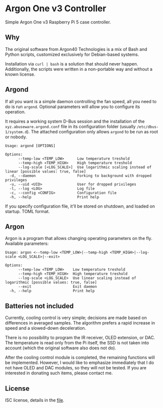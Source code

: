 # Argon One v3 Controller
Simple Argon One v3 Raspberry Pi 5 case controller.

## Why
The original software from Argon40 Technologies is a mix of Bash and Python scripts,
customized exclusively for Debian-based systems.

Installation via `curl | bash` is a solution that should never happen.
Additionally, the scripts were written in a non-portable way and without a known license.

## Argond
If all you want is a simple daemon controlling the fan speed, all you need to do is run `argond`.
Optional parameters will allow you to configure its operation.

It requires a working system D-Bus session and the installation of the `xyz.abuseware.argond.conf`
file in its configuration folder (usually `/etc/dbus-1/system.d`).
The attached configuration only allows `argond` to be run as root or nobody.

```
Usage: argond [OPTIONS]

Options:
      --temp-low <TEMP_LOW>      Low temperature treshold
      --temp-high <TEMP_HIGH>    High temperature treshold
      --log-scale [<LOG_SCALE>]  Use logarithmic scaling instead of linear [possible values: true, false]
  -d, --daemon                   Forking to background with dropped privileges
  -u, --uid <UID>                User for dropped privileges
  -l, --log <LOG>                Log file
  -c, --config <CONFIG>          Configuration file
  -h, --help                     Print help
```

If you specify configuration file, it'll be stored on shutdown, and loaded on startup. TOML format.

## Argon

Argon is a program that allows changing operating parameters on the fly. Available parameters:

```
Usage: argon <--temp-low <TEMP_LOW>|--temp-high <TEMP_HIGH>|--log-scale <LOG_SCALE>|--exit>

Options:
      --temp-low <TEMP_LOW>    Low temperature treshold
      --temp-high <TEMP_HIGH>  High temperature treshold
      --log-scale <LOG_SCALE>  Use linear scaling instead of logarithmic [possible values: true, false]
      --exit                   Exit daemon
  -h, --help                   Print help

```

## Batteries not included
Currently, cooling control is very simple; decisions are made based on differences in averaged samples.
The algorithm prefers a rapid increase in speed and a slowed-down deceleration.

There is no possibility to program the IR receiver, OLED extension, or DAC.
The temperature is read only from the Pi itself,
the SSD is not taken into account (which the original software also does not do).

After the cooling control module is completed, the remaining functions will be implemented.
However, I would like to emphasize immediately that I do not have OLED and DAC modules,
so they will not be tested. If you are interested in donating such items, please contact me.

## License
ISC license, details in the [file](LICENSE).

